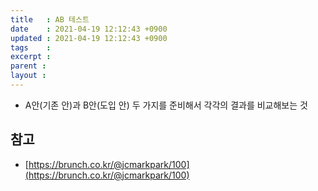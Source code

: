 ```yaml
---
title   : AB 테스트 
date    : 2021-04-19 12:12:43 +0900
updated : 2021-04-19 12:12:43 +0900
tags    : 
excerpt : 
parent : 
layout : 
---
```


- A안(기존 안)과 B안(도입 안) 두 가지를 준비해서 각각의 결과를 비교해보는 것


## 참고 
- [https://brunch.co.kr/@jcmarkpark/100](https://brunch.co.kr/@jcmarkpark/100)
